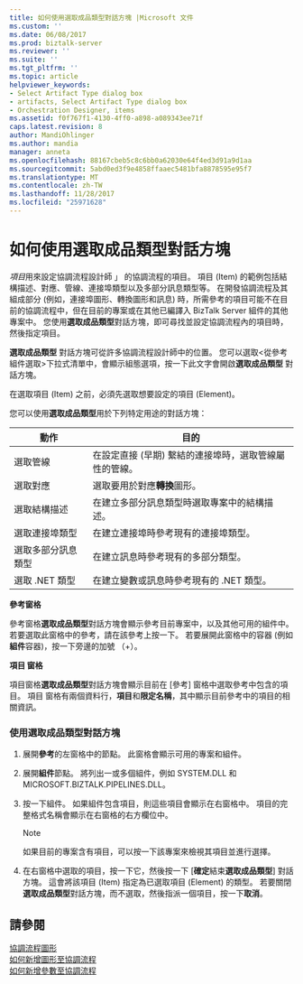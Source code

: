 ```yaml
---
title: 如何使用選取成品類型對話方塊 |Microsoft 文件
ms.custom: ''
ms.date: 06/08/2017
ms.prod: biztalk-server
ms.reviewer: ''
ms.suite: ''
ms.tgt_pltfrm: ''
ms.topic: article
helpviewer_keywords:
- Select Artifact Type dialog box
- artifacts, Select Artifact Type dialog box
- Orchestration Designer, items
ms.assetid: f0f767f1-4130-4ff0-a898-a089343ee71f
caps.latest.revision: 8
author: MandiOhlinger
ms.author: mandia
manager: anneta
ms.openlocfilehash: 88167cbeb5c8c6bb0a62030e64f4ed3d91a9d1aa
ms.sourcegitcommit: 5abd0ed3f9e4858ffaaec5481bfa8878595e95f7
ms.translationtype: MT
ms.contentlocale: zh-TW
ms.lasthandoff: 11/28/2017
ms.locfileid: "25971628"
---
```

# <a name="how-to-use-the-select-artifact-type-dialog-box"></a>如何使用選取成品類型對話方塊
*項目*用來設定協調流程設計師 」 的協調流程的項目。 項目 (Item) 的範例包括結構描述、對應、管線、連接埠類型以及多部分訊息類型等。 在開發協調流程及其組成部分 (例如，連接埠圖形、轉換圖形和訊息) 時，所需參考的項目可能不在目前的協調流程中，但在目前的專案或在其他已編譯入 BizTalk Server 組件的其他專案中。 您使用**選取成品類型**對話方塊，即可尋找並設定協調流程內的項目時，然後指定項目。  
  
 **選取成品類型** 對話方塊可從許多協調流程設計師中的位置。 您可以選取\<從參考組件選取\>下拉式清單中，會顯示組態選項，按一下此文字會開啟**選取成品類型** 對話方塊。  
  
 在選取項目 (Item) 之前，必須先選取想要設定的項目 (Element)。  
  
 您可以使用**選取成品類型**用於下列特定用途的對話方塊：  
  
|動作|目的|  
|------------|-------------|  
|選取管線|在設定直接 (早期) 繫結的連接埠時，選取管線屬性的管線。|  
|選取對應|選取要用於對應**轉換**圖形。|  
|選取結構描述|在建立多部分訊息類型時選取專案中的結構描述。|  
|選取連接埠類型|在建立連接埠時參考現有的連接埠類型。|  
|選取多部分訊息類型|在建立訊息時參考現有的多部分類型。|  
|選取 .NET 類型|在建立變數或訊息時參考現有的 .NET 類型。|  
  
 **參考窗格**  
  
 參考窗格**選取成品類型**對話方塊會顯示參考目前專案中，以及其他可用的組件中。 若要選取此窗格中的參考，請在該參考上按一下。 若要展開此窗格中的容器 (例如**組件**容器)，按一下旁邊的加號 （+）。  
  
 **項目 窗格**  
  
 項目窗格**選取成品類型**對話方塊會顯示目前在 [參考] 窗格中選取參考中包含的項目。 項目 窗格有兩個資料行，**項目**和**限定名稱**，其中顯示目前參考中的項目的相關資訊。  
  
### <a name="to-use-the-select-artifact-type-dialog-box"></a>使用選取成品類型對話方塊  
  
1.  展開**參考**的左窗格中的節點。 此窗格會顯示可用的專案和組件。  
  
2.  展開**組件**節點。 將列出一或多個組件，例如 SYSTEM.DLL 和 MICROSOFT.BIZTALK.PIPELINES.DLL。  
  
3.  按一下組件。 如果組件包含項目，則這些項目會顯示在右窗格中。 項目的完整格式名稱會顯示在右窗格的右方欄位中。  
  
    > [!NOTE]
    >  如果目前的專案含有項目，可以按一下該專案來檢視其項目並進行選擇。  
  
4.  在右窗格中選取的項目，按一下它，然後按一下 [**確定**結束**選取成品類型**] 對話方塊。 這會將該項目 (Item) 指定為已選取項目 (Element) 的類型。 若要關閉**選取成品類型**對話方塊，而不選取，然後指派一個項目，按一下**取消**。  
  
## <a name="see-also"></a>請參閱  
 [協調流程圖形](../core/orchestration-shapes.md)   
 [如何新增圖形至協調流程](../core/how-to-add-shapes-to-orchestrations.md)   
 [如何新增參數至協調流程](../core/how-to-add-parameters-to-orchestrations.md)